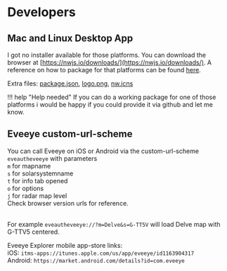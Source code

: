 # Developers

## Mac and Linux Desktop App
I got no installer available for those platforms. You can download the browser at [https://nwjs.io/downloads/](https://nwjs.io/downloads/). 
A reference on how to package for that platforms can be found [here](http://docs.nwjs.io/en/latest/For%20Users/Package%20and%20Distribute/#platform-specific-steps).

Extra files: [package.json](https://www.dropbox.com/s/0knpy9bi84dp7ay/package.json?dl=0), [logo.png](https://www.dropbox.com/s/b9adylfp2x1fmw6/logo.png?dl=0), [nw.icns](https://www.dropbox.com/s/0u6pfn6qkm33u5t/nw.icns?dl=0)

!!! help "Help needed"
    If you can do a working package for one of those platforms i would be happy if you could provide it via github and let me know.
    
## Eveeye custom-url-scheme
You can call Eveeye on iOS or Android via the custom-url-scheme `eveautheveeye` with parameters <br>
`m` for mapname<br>
`s` for solarsystemname<br>
`t` for info tab opened <br>
`o` for options<br>
`j` for radar map level <br>
Check browser version urls for reference.<br><br>

For example `eveautheveeye://?m=Delve&s=G-TT5V` will load Delve map with G-TTV5 centered. 

Eveeye Explorer mobile app-store links:<br>
iOS: `itms-apps://itunes.apple.com/us/app/eveeye/id1163904317`<br>
Android: `https://market.android.com/details?id=com.eveeye`

<!--stackedit_data:
eyJoaXN0b3J5IjpbMjA2MTQxMTk1MSw2NzQ5NjQxLC0yMDc4Nz
gyMTI4LC0xNTEwNzc3NTAsMjc3Mzk3NDY2LC0xMzI0NjE2NDMs
NjEwMjk4ODg2LDIwNTM1MjQ5MDAsNDMwNzQwNjcwLC0yNjExMT
A3OTRdfQ==
-->